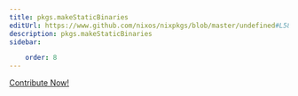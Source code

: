 ```yaml
---
title: pkgs.makeStaticBinaries
editUrl: https://www.github.com/nixos/nixpkgs/blob/master/undefined#L58C24
description: pkgs.makeStaticBinaries
sidebar:

    order: 8
---
```


<a href="https://www.github.com/nixos/nixpkgs/blob/master/undefined#L58C24">Contribute Now!</a>



